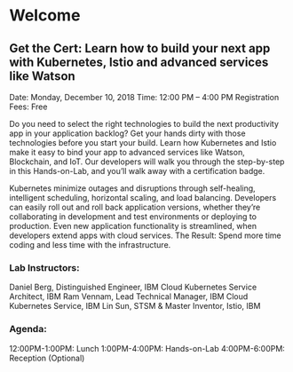 # Welcome

## Get the Cert: Learn how to build your next app with Kubernetes, Istio and advanced services like Watson

Date: Monday, December 10, 2018
Time: 12:00 PM – 4:00 PM
Registration Fees: Free

Do you need to select the right technologies to build the next productivity app in your application backlog? Get your hands dirty with those technologies before you start your build. Learn how Kubernetes and Istio make it easy to bind your app to advanced services like Watson, Blockchain, and IoT. Our developers will walk you through the step-by-step in this Hands-on-Lab, and you’ll walk away with a certification badge.

Kubernetes minimize outages and disruptions through self-healing, intelligent scheduling, horizontal scaling, and load balancing. Developers can easily roll out and roll back application versions, whether they’re collaborating in development and test environments or deploying to production. Even new application functionality is streamlined, when developers extend apps with cloud services.
The Result: Spend more time coding and less time with the infrastructure.

### Lab Instructors:

Daniel Berg, Distinguished Engineer, IBM Cloud Kubernetes Service Architect, IBM
Ram Vennam, Lead Technical Manager, IBM Cloud Kubernetes Service, IBM
Lin Sun, STSM & Master Inventor, Istio, IBM

### Agenda:

12:00PM-1:00PM: Lunch
1:00PM-4:00PM: Hands-on-Lab
4:00PM-6:00PM: Reception (Optional)